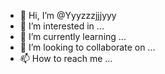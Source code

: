 - 👋 Hi, I’m @Yyyzzzjjjyyy
- 👀 I’m interested in ...
- 🌱 I’m currently learning ...
- 💞️ I’m looking to collaborate on ...
- 📫 How to reach me ...

<!---
Yyyzzzjjjyyy/Yyyzzzjjjyyy is a ✨ special ✨ repository because its `README.md` (this file) appears on your GitHub profile.
You can click the Preview link to take a look at your changes.
--->
